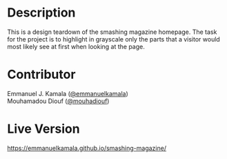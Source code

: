 # Description
This is a design teardown of the smashing magazine homepage. The task for the project is to highlight in grayscale only the parts that a visitor would most likely see at first when looking at the page.

# Contributor
Emmanuel J. Kamala (<a href="https://github.com/emmanuelkamala">@emmanuelkamala</a>)<br>
Mouhamadou Diouf (<a href="https://github.com/mouhadiouf">@mouhadiouf</a>)

# Live Version

https://emmanuelkamala.github.io/smashing-magazine/
